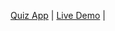 [Quiz App](https://github.com/rachmatramadhanh/Quiz-App)                                           | [Live Demo](https://quizrachmat.w3spaces.com/)                      |
